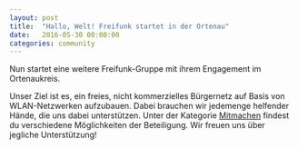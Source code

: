 ```yaml
---
layout: post
title:  "Hallo, Welt! Freifunk startet in der Ortenau"
date:   2016-05-30 00:00:00
categories: community
---
```


Nun startet eine weitere Freifunk-Gruppe mit ihrem Engagement im Ortenaukreis. 

Unser Ziel ist es, ein freies, nicht kommerzielles Bürgernetz auf Basis von WLAN-Netzwerken aufzubauen. Dabei brauchen wir jedemenge helfender Hände, die uns dabei unterstützen. Unter der Kategorie [Mitmachen](https://ortenau.freifunk.net/mitmachen/) findest du verschiedene Möglichkeiten der Beteiligung. Wir freuen uns über jegliche Unterstützung! 

